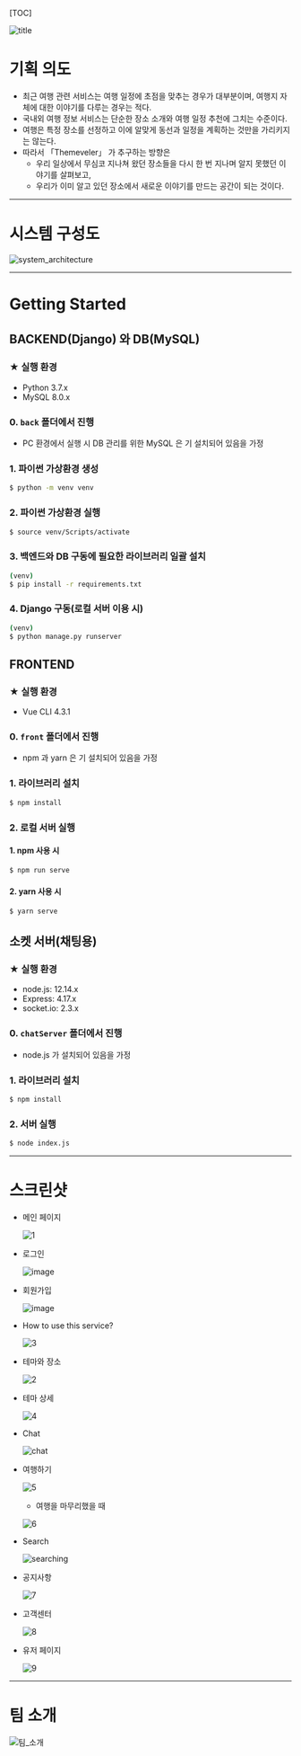 [TOC]

![title](https://user-images.githubusercontent.com/52685206/84097014-517c0d00-aa3e-11ea-948f-531a30fa9ca6.png)



# 기획 의도

* 최근 여행 관련 서비스는 여행 일정에 초점을 맞추는 경우가 대부분이며, 여행지 자체에 대한 이야기를 다루는 경우는 적다.
* 국내외 여행 정보 서비스는 단순한 장소 소개와 여행 일정 추천에 그치는 수준이다.
* 여행은 특정 장소를 선정하고 이에 알맞게 동선과 일정을 계획하는 것만을 가리키지는 않는다.
* 따라서 「Themeveler」 가 추구하는 방향은
  * 우리 일상에서 무심코 지나쳐 왔던 장소들을 다시 한 번 지나며 알지 못했던 이야기를 살펴보고,
  * 우리가 이미 알고 있던 장소에서 새로운 이야기를 만드는 공간이 되는 것이다.





-----

# 시스템 구성도

![system_architecture](https://user-images.githubusercontent.com/52685206/83960368-0984ab00-a8c3-11ea-8d65-8aedfda66c53.png)





----

# Getting Started

## BACKEND(Django) 와 DB(MySQL)

### ★ 실행 환경

* Python 3.7.x
* MySQL 8.0.x



### 0. `back` 폴더에서 진행

* PC 환경에서 실행 시 DB 관리를 위한 MySQL 은 기 설치되어 있음을 가정



### 1. 파이썬 가상환경 생성

```bash
$ python -m venv venv
```



### 2. 파이썬 가상환경 실행

```bash
$ source venv/Scripts/activate
```



### 3. 백엔드와 DB 구동에 필요한 라이브러리 일괄 설치

```bash
(venv)
$ pip install -r requirements.txt
```



### 4. Django 구동(로컬 서버 이용 시)

```bash
(venv)
$ python manage.py runserver
```





## FRONTEND

### ★ 실행 환경

* Vue CLI 4.3.1



### 0. `front` 폴더에서 진행

* npm 과 yarn 은 기 설치되어 있음을 가정



### 1. 라이브러리 설치

```bash
$ npm install
```



### 2. 로컬 서버 실행

#### 1. npm 사용 시

```bash
$ npm run serve
```

#### 2. yarn 사용 시

```bash
$ yarn serve
```





## 소켓 서버(채팅용)

### ★ 실행 환경

* node.js: 12.14.x
* Express: 4.17.x
* socket.io: 2.3.x

### 0. `chatServer` 폴더에서 진행

* node.js 가 설치되어 있음을 가정



### 1. 라이브러리 설치

```bash
$ npm install
```



### 2. 서버 실행

```bash
$ node index.js
```





-----

# 스크린샷

* 메인 페이지

  ![1](https://user-images.githubusercontent.com/52685206/84647140-01211580-af3e-11ea-8d7c-8dbfb8b00c6c.PNG)

* 로그인

  ![image](https://user-images.githubusercontent.com/52685206/84012859-28fb0100-a9b3-11ea-9ff3-ef813aaf29f9.png)

* 회원가입

  ![image](https://user-images.githubusercontent.com/52685206/84015970-9577ff00-a9b7-11ea-8e53-5fba8fdce7d5.png)

* How to use this service?

  ![3](https://user-images.githubusercontent.com/52685206/84647190-0ed69b00-af3e-11ea-82fe-46ff8fadae7b.PNG)

* 테마와 장소

  ![2](https://user-images.githubusercontent.com/52685206/84646792-98399d80-af3d-11ea-95d3-29fd43661232.PNG)

* 테마 상세

  ![4](https://user-images.githubusercontent.com/52685206/84646013-71c73280-af3c-11ea-8b18-8ef095a9dca3.PNG)

* Chat

  ![chat](https://user-images.githubusercontent.com/52685206/84647855-fdda5980-af3e-11ea-833c-48ce10197ef6.PNG)

* 여행하기

  ![5](https://user-images.githubusercontent.com/52685206/84646144-9ae7c300-af3c-11ea-9895-88550e3f692e.PNG)

  * 여행을 마무리했을 때

  ![6](https://user-images.githubusercontent.com/52685206/84646032-75f35000-af3c-11ea-82b5-40bb27346003.PNG)

* Search

  ![searching](https://user-images.githubusercontent.com/52685206/84647325-3c234900-af3e-11ea-8fec-a84362417cb8.PNG)

* 공지사항

  ![7](https://user-images.githubusercontent.com/52685206/84646037-768be680-af3c-11ea-8210-c4aeab99c117.PNG)

* 고객센터

  ![8](https://user-images.githubusercontent.com/52685206/84646039-77bd1380-af3c-11ea-92c0-b52619bbc59f.PNG)

* 유저 페이지

  ![9](https://user-images.githubusercontent.com/52685206/84646044-7855aa00-af3c-11ea-939f-c51126e92221.PNG)





----

# 팀 소개

![팀_소개](https://user-images.githubusercontent.com/52685206/84097016-53de6700-aa3e-11ea-979d-b7be9c120825.png)

